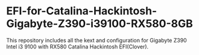 # EFI-for-Catalina-Hackintosh-Gigabyte-Z390-i39100-RX580-8GB
This repository includes all the kext and configuration for  Gigabyte Z390 Intel i3 9100 with RX580 Catalina Hackintosh EFI(Clover). 
